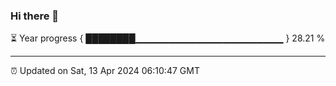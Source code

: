 ### Hi there 👋

⏳ Year progress { ████████▁▁▁▁▁▁▁▁▁▁▁▁▁▁▁▁▁▁▁▁▁▁ } 28.21 %

---

⏰ Updated on Sat, 13 Apr 2024 06:10:47 GMT
